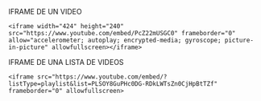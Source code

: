 IFRAME DE UN VIDEO 
	
	<iframe width="424" height="240" src="https://www.youtube.com/embed/PcZ22mUSGC0" frameborder="0" allow="accelerometer; autoplay; encrypted-media; gyroscope; picture-in-picture" allowfullscreen></iframe>

IFRAME DE UNA LISTA DE VIDEOS

	<iframe src="https://www.youtube.com/embed/?listType=playlist&list=PLSOY8GuPHc0DG-RDkLWTsZn0CjHpBtTZf" frameborder="0" allowfullscreen>

